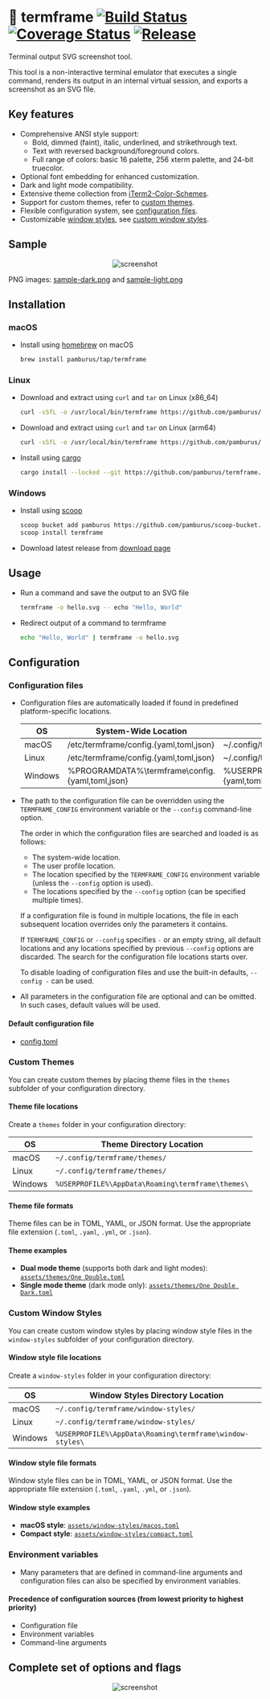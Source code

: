 # 📸 termframe [![Build Status][ci-img]][ci] [![Coverage Status][cov-img]][cov] [![Release][release-img]][release]

Terminal output SVG screenshot tool.

This tool is a non-interactive terminal emulator that executes a single command, renders its output in an internal virtual session, and exports a screenshot as an SVG file.

## Key features

* Comprehensive ANSI style support:
  * Bold, dimmed (faint), italic, underlined, and strikethrough text.
  * Text with reversed background/foreground colors.
  * Full range of colors: basic 16 palette, 256 xterm palette, and 24-bit truecolor.
* Optional font embedding for enhanced customization.
* Dark and light mode compatibility.
* Extensive theme collection from [iTerm2-Color-Schemes](https://github.com/mbadolato/iTerm2-Color-Schemes).
* Support for custom themes, refer to [custom themes](#custom-themes).
* Flexible configuration system, see [configuration files](#configuration-files).
* Customizable [window styles](assets/window-styles/macos.toml), see [custom window styles](#custom-window-styles).

## Sample

<p align="center">
    <picture>
    <source media="(prefers-color-scheme: dark)" srcset="doc/sample-dark.svg" />
    <source media="(prefers-color-scheme: light)" srcset="doc/sample-light.svg" />
    <img alt="screenshot" src="doc/sample-dark.svg" />
    </picture>
</p>

PNG images: [sample-dark.png](https://github.com/user-attachments/assets/5fe3fcf6-446a-49cf-a447-0120a04bd8f3) and [sample-light.png](https://github.com/user-attachments/assets/85b080b0-59b4-45ae-9ba2-7eebe0d4d09c)

## Installation

### macOS

* Install using [homebrew](https://brew.sh) on macOS

  ```sh
  brew install pamburus/tap/termframe
  ```

### Linux

* Download and extract using `curl` and `tar` on Linux (x86_64)

    ```sh
    curl -sSfL -o /usr/local/bin/termframe https://github.com/pamburus/termframe/releases/latest/download/termframe-linux-x86_64-musl.tar.gz | tar xz
    ```

* Download and extract using `curl` and `tar` on Linux (arm64)

    ```sh
    curl -sSfL -o /usr/local/bin/termframe https://github.com/pamburus/termframe/releases/latest/download/termframe-linux-arm64-musl.tar.gz | tar xz
    ```

* Install using [cargo](https://www.rust-lang.org/tools/install)

    ```sh
    cargo install --locked --git https://github.com/pamburus/termframe.git
    ```

### Windows

* Install using [scoop](https://scoop.sh)

    ```sh
    scoop bucket add pamburus https://github.com/pamburus/scoop-bucket.git
    scoop install termframe
    ```

* Download latest release from [download page](https://github.com/pamburus/termframe/releases/latest)

## Usage

* Run a command and save the output to an SVG file

    ```sh
    termframe -o hello.svg -- echo "Hello, World"
    ```

* Redirect output of a command to termframe

    ```sh
    echo "Hello, World" | termframe -o hello.svg
    ```

## Configuration

### Configuration files

* Configuration files are automatically loaded if found in predefined platform-specific locations.

    | OS      | System-Wide Location                     | User Profile Location                                          |
    | ------- | ---------------------------------------- |  ------------------------------------------------------- |
    | macOS   | /etc/termframe/config.{yaml,toml,json}          | ~/.config/termframe/config.{yaml,toml,json}                     |
    | Linux   | /etc/termframe/config.{yaml,toml,json}          | ~/.config/termframe/config.{yaml,toml,json}                     |
    | Windows | %PROGRAMDATA%\termframe\config.{yaml,toml,json} | %USERPROFILE%\AppData\Roaming\termframe\config.{yaml,toml,json} |

* The path to the configuration file can be overridden using the `TERMFRAME_CONFIG` environment variable or the `--config` command-line option.

  The order in which the configuration files are searched and loaded is as follows:
  * The system-wide location.
  * The user profile location.
  * The location specified by the `TERMFRAME_CONFIG` environment variable (unless the `--config` option is used).
  * The locations specified by the `--config` option (can be specified multiple times).

  If a configuration file is found in multiple locations, the file in each subsequent location overrides only the parameters it contains.

  If `TERMFRAME_CONFIG` or `--config` specifies `-` or an empty string, all default locations and any locations specified by previous `--config` options are discarded. The search for the configuration file locations starts over.

  To disable loading of configuration files and use the built-in defaults, `--config -` can be used.

* All parameters in the configuration file are optional and can be omitted. In such cases, default values will be used.

#### Default configuration file

* [config.toml](assets/config.toml)

### Custom Themes

You can create custom themes by placing theme files in the `themes` subfolder of your configuration directory.

#### Theme file locations

Create a `themes` folder in your configuration directory:

| OS      | Theme Directory Location                                          |
| ------- | ----------------------------------------------------------------- |
| macOS   | `~/.config/termframe/themes/`                                     |
| Linux   | `~/.config/termframe/themes/`                                     |
| Windows | `%USERPROFILE%\AppData\Roaming\termframe\themes\`               |

#### Theme file formats

Theme files can be in TOML, YAML, or JSON format. Use the appropriate file extension (`.toml`, `.yaml`, `.yml`, or `.json`).

#### Theme examples

* **Dual mode theme** (supports both dark and light modes): [`assets/themes/One Double.toml`](assets/themes/One%20Double.toml)
* **Single mode theme** (dark mode only): [`assets/themes/One Double Dark.toml`](assets/themes/One%20Double%20Dark.toml)

### Custom Window Styles

You can create custom window styles by placing window style files in the `window-styles` subfolder of your configuration directory.

#### Window style file locations

Create a `window-styles` folder in your configuration directory:

| OS      | Window Styles Directory Location                                  |
| ------- | ----------------------------------------------------------------- |
| macOS   | `~/.config/termframe/window-styles/`                              |
| Linux   | `~/.config/termframe/window-styles/`                              |
| Windows | `%USERPROFILE%\AppData\Roaming\termframe\window-styles\`         |

#### Window style file formats

Window style files can be in TOML, YAML, or JSON format. Use the appropriate file extension (`.toml`, `.yaml`, `.yml`, or `.json`).

#### Window style examples

* **macOS style**: [`assets/window-styles/macos.toml`](assets/window-styles/macos.toml)
* **Compact style**: [`assets/window-styles/compact.toml`](assets/window-styles/compact.toml)

### Environment variables

* Many parameters that are defined in command-line arguments and configuration files can also be specified by environment variables.

#### Precedence of configuration sources (from lowest priority to highest priority)

* Configuration file
* Environment variables
* Command-line arguments

## Complete set of options and flags

<p align="center">
    <picture>
    <source media="(prefers-color-scheme: dark)" srcset="doc/help-dark.svg" />
    <source media="(prefers-color-scheme: light)" srcset="doc/help-light.svg" />
    <img alt="screenshot" src="doc/help-dark.svg" />
    </picture>
</p>

[ci-img]: https://github.com/pamburus/termframe/actions/workflows/ci.yml/badge.svg
[ci]: https://github.com/pamburus/termframe/actions/workflows/ci.yml
[cov-img]: https://codecov.io/gh/pamburus/termframe/graph/badge.svg?token=HI21W7NJEE
[cov]: https://codecov.io/gh/pamburus/termframe
[release-img]: https://img.shields.io/github/v/release/pamburus/termframe?sort=semver
[release]: https://github.com/pamburus/termframe/releases/latest
